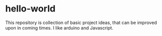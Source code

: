 # hello-world
This repository is collection of basic project ideas, that can be improved upon in coming times.
I like arduino and Javascript.
